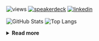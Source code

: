 ![views](https://komarev.com/ghpvc/?username=chck&color=blueviolet)
[![speakerdeck](https://img.shields.io/badge/Speaker_Deck-chck-8a2be2?style=flat-square&logo=speaker-deck)](https://speakerdeck.com/chck)
[![linkedin](https://img.shields.io/badge/LinkedIn-chck-8a2be2?style=flat-square&logo=linkedin)](https://www.linkedin.com/in/chck/)

<p align="left"> 
  <img alt="GitHub Stats" align="center" height="150" src="https://github-readme-stats-nine-umber-51.vercel.app/api?username=chck&count_private=true&show_icons=true&hide_title=true&theme=buefy" />
  <img alt="Top Langs" align="center" height="150" src="https://github-readme-stats-nine-umber-51.vercel.app/api/top-langs/?username=chck&layout=compact&count_private=true&show_icons=true&hide_title=true&theme=buefy" />
</p>

<details>
  <summary><b>Read more</b></summary>
  <br>

  <!--START_SECTION:waka-->
**🐱 My GitHub Data** 

> 📦 123.8 kB Used in GitHub's Storage 
 > 
> 🏆 221 Contributions in the Year 2025
 > 
> 💼 Opted to Hire
 > 
> 📜 133 Public Repositories 
 > 
> 🔑 24 Private Repositories 
 > 
**I'm a Night 🦉** 

```text
🌞 Morning                1161 commits        ████░░░░░░░░░░░░░░░░░░░░░   15.95 % 
🌆 Daytime                2241 commits        ████████░░░░░░░░░░░░░░░░░   30.78 % 
🌃 Evening                2066 commits        ███████░░░░░░░░░░░░░░░░░░   28.38 % 
🌙 Night                  1813 commits        ██████░░░░░░░░░░░░░░░░░░░   24.90 % 
```
📅 **I'm Most Productive on Thursday** 

```text
Monday                   1368 commits        █████░░░░░░░░░░░░░░░░░░░░   18.79 % 
Tuesday                  1078 commits        ████░░░░░░░░░░░░░░░░░░░░░   14.81 % 
Wednesday                1293 commits        ████░░░░░░░░░░░░░░░░░░░░░   17.76 % 
Thursday                 1674 commits        ██████░░░░░░░░░░░░░░░░░░░   22.99 % 
Friday                   741 commits         ███░░░░░░░░░░░░░░░░░░░░░░   10.18 % 
Saturday                 483 commits         ██░░░░░░░░░░░░░░░░░░░░░░░   06.63 % 
Sunday                   644 commits         ██░░░░░░░░░░░░░░░░░░░░░░░   08.84 % 
```


📊 **This Week I Spent My Time On** 

```text
💬 Programming Languages: 
Markdown                 4 hrs 17 mins       ████████░░░░░░░░░░░░░░░░░   30.41 % 
Terraform                3 hrs 7 mins        ██████░░░░░░░░░░░░░░░░░░░   22.15 % 
Python                   3 hrs 6 mins        ██████░░░░░░░░░░░░░░░░░░░   22.11 % 
YAML                     1 hr 50 mins        ███░░░░░░░░░░░░░░░░░░░░░░   13.09 % 
Docker                   24 mins             █░░░░░░░░░░░░░░░░░░░░░░░░   02.85 % 

🔥 Editors: 
Zed                      7 hrs 22 mins       █████████████░░░░░░░░░░░░   52.32 % 
PyCharm                  4 hrs 26 mins       ████████░░░░░░░░░░░░░░░░░   31.57 % 
Neovim                   2 hrs 16 mins       ████░░░░░░░░░░░░░░░░░░░░░   16.12 % 
```

**I Mostly Code in Python** 

```text
Python                   47 repos            █████████░░░░░░░░░░░░░░░░   34.81 % 
Jupyter Notebook         19 repos            ████░░░░░░░░░░░░░░░░░░░░░   14.07 % 
Rust                     8 repos             █░░░░░░░░░░░░░░░░░░░░░░░░   05.93 % 
Dockerfile               5 repos             █░░░░░░░░░░░░░░░░░░░░░░░░   03.70 % 
TypeScript               5 repos             █░░░░░░░░░░░░░░░░░░░░░░░░   03.70 % 
```



**Timeline**

![Lines of Code chart](https://raw.githubusercontent.com/chck/chck/main/assets/bar_graph.png)


 Last Updated on 2025-03-08 01:31 UTC
<!--END_SECTION:waka-->
</details>

